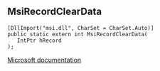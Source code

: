 ## MsiRecordClearData

```
[DllImport("msi.dll", CharSet = CharSet.Auto)]
public static extern int MsiRecordClearData(
   IntPtr hRecord
);
```

[Microsoft documentation](https://docs.microsoft.com/en-us/windows/win32/api/msi/nf-msi-msirecordcleardata)

